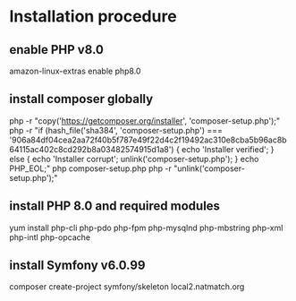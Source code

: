 # Installation procedure

## enable PHP v8.0
amazon-linux-extras enable php8.0

## install composer globally
php -r "copy('https://getcomposer.org/installer', 'composer-setup.php');"
php -r "if (hash_file('sha384', 'composer-setup.php') === '906a84df04cea2aa72f40b5f787e49f22d4c2f19492ac310e8cba5b96ac8b64115ac402c8cd292b8a03482574915d1a8') { echo 'Installer verified'; } else { echo 'Installer corrupt'; unlink('composer-setup.php'); } echo PHP_EOL;"
php composer-setup.php
php -r "unlink('composer-setup.php');"

## install PHP 8.0 and required modules
yum install php-cli php-pdo php-fpm php-mysqlnd php-mbstring php-xml php-intl php-opcache

## install Symfony v6.0.99
composer create-project symfony/skeleton local2.natmatch.org